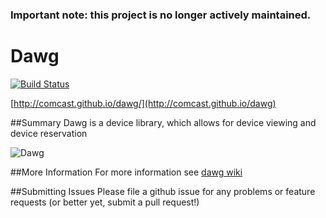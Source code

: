 ### Important note: this project is no longer actively maintained. 

Dawg
====
[![Build Status](https://travis-ci.org/Comcast/dawg.svg)](https://travis-ci.org/Comcast/dawg)

[http://comcast.github.io/dawg/](http://comcast.github.io/dawg)

##Summary
Dawg is a device library, which allows for device viewing and device reservation

![Dawg](http://comcast.github.io/dawg/images/dawg-shield.png)


##More Information
For more information see [dawg wiki](https://github.com/Comcast/dawg/wiki)

##Submitting Issues
Please file a github issue for any problems or feature requests (or better yet, submit a pull request!)

